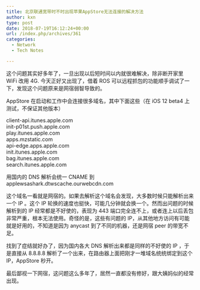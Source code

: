 ```yaml
---
title: 北京联通宽带时不时出现苹果AppStore无法连接的解决方法
author: kxn
type: post
date: 2018-07-19T16:12:24+00:00
url: /index.php/archives/361
categories:
  - Network
  - Tech Notes

---
```

这个问题其实好多年了，一旦出现以后短时间以内就很难解决，除非断开家里 WiFi 改用 4G. 今天正好又出现了，借着 ROS 可以远程抓包的功能顺手调试了一下，发现这个问题原来是网宿弱智导致的。

AppStore 在启动和工作中会连接很多域名，其中下面这些（在 iOS 12 beta4 上测试，不保证其他版本）

client-api.itunes.apple.com  
init-p01st.push.apple.com  
play.itunes.apple.com  
apps.mzstatic.com  
api-edge.apps.apple.com  
init.itunes.apple.com  
bag.itunes.apple.com  
search.itunes.apple.com

用国内的 DNS 解析会统一 CNAME 到 applewsashark.dtwscache.ourwebcdn.com

这个域名一看就是网宿的。如果去解析这个域名会发现，大多数时候只能解析出来一个 IP 。这个 IP 轮换的速度也挺快，可能几分钟就会换一个。然而出问题的时候解析到的 IP 经常都是不好使的，表现为 443 端口完全连不上，或者连上以后丢包非常严重，根本无法使用。奇怪的是，这些有问题的 IP，从其他地方访问有可能就是好用的，不知道是因为 anycast 到了不同的机器，还是网宿 peer 的带宽不足。

找到了症结就好办了，因为国内各大 DNS 解析出来都是同样的不好使的 IP ，于是直接从 8.8.8.8 解析了一个出来，在路由器上面把刚才一堆域名统统绑定到这个 IP，AppStore 秒开。

最后鄙视一下网宿，这问题这么多年了，居然一直都没有修好，跟大姨妈似的经常出现。